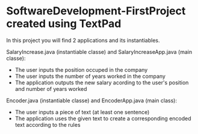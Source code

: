 # SoftwareDevelopment-FirstProject created using TextPad
 
 In this project you will find 2 applications and its instantiables.
 
SalaryIncrease.java (instantiable classe) and SalaryIncreaseApp.java (main classe):
- The user inputs the position occuped in the company
- The user inputs the number of years worked in the company
- The application outputs the new salary acording to the user's position and number of years worked

Encoder.java (instantiable classe) and EncoderApp.java (main class):
- The user inputs a piece of text (at least one sentence)
- The application uses the given text to create a corresponding encoded text according to the rules
